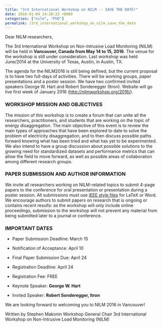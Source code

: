 ```yaml
---
title: "3rd International Workshop on NILM -- SAVE THE DATE!"
date: 2016-01-04 14:28:23 +0000
categories: ["nilm", "PhD"]
permalink: /3rd_international_workshop_on_nilm_save_the_date
---
```

Dear NILM researchers,

The 3rd International Workshop on Non-Intrusive Load Monitoring (NILM)
will be held in **Vancouver, Canada from May 14 to 15, 2016**. The venue
for the workshop is still under consideration. Last workshop was held
June/2014 at the University of Texas, Austin, in Austin, TX.

The agenda for the NILM2016 is still being defined, but the current
proposal is to have two full-days of activities. There will be working
groups, paper presentations and a poster session. We have two confirmed
invited speakers George W. Hart and Robert Sonderegger (Itron). Website
will go live first week of January 2016 (http://nilmworkshop.org/2016/).

### WORKSHOP MISSION AND OBJECTIVES

The mission of this workshop is to create a forum that can unite all the
researchers, practitioners, and students that are working on the topic
of energy disaggregation. The main objective of this event is to review
the main types of approaches that have been explored to date to solve
the problem of electricity disaggregation, and to then discuss possible
paths forward knowing what has been tried and what has yet to be
experimented. We also intend to have a group discussion about possible
solutions to the growing need for standardized datasets and performance
metrics that can allow the field to move forward, as well as possible
areas of collaboration among different research groups.

### PAPER SUBMISSION AND AUTHOR INFORMATION

We invite all researchers working on NILM-related topics to submit
4-page papers to the conference for oral presentation or presentation
during a poster session. All submissions must use [IEEE style
files](http://www.ieee.org/conferences_events/conferences/publishing/templates.html)
for LaTeX or Word. We encourage authors to submit papers on research
that is ongoing or contains recent results: as the workshop will only
include online proceedings, submission to the workshop will not prevent
any material from being submitted later to a journal or conference.

### IMPORTANT DATES

-   Paper Submission Deadline: March 15
-   Notification of Acceptance: April 10
-   Final Paper Submission Due: April 24
-   Registration Deadline: April 24

-   Registration Fee: FREE

-   Keynote Speaker: **George W. Hart**

-   Invited Speaker: **Robert Sonderegger, Itron**

We are looking forward to welcoming you to NILM 2016 in Vancouver!

Written by Stephen Makonin Workshop General Chair 3rd International
Workshop on Non-Intrusive Load Monitoring (NILM)

